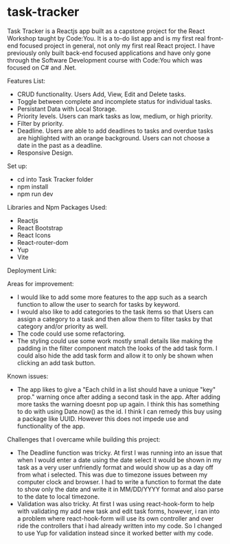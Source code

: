 # task-tracker

Task Tracker is a Reactjs app built as a capstone project for the React Workshop taught by Code:You. It is a to-do list app and is my first real front-end focused project in general, not only my first real React project. I have previously only built back-end focused applications and have only gone through the Software Development course with Code:You which was focused on C# and .Net.

Features List:

- CRUD functionality. Users Add, View, Edit and Delete tasks.
- Toggle between complete and incomplete status for individual tasks.
- Persistant Data with Local Storage.
- Priority levels. Users can mark tasks as low, medium, or high priority.
- Filter by priority.
- Deadline. Users are able to add deadlines to tasks and overdue tasks are highlighted with an orange background. Users can not choose a date in the past as a deadline.
- Responsive Design.

Set up:

- cd into Task Tracker folder
- npm install
- npm run dev

Libraries and Npm Packages Used:

- Reactjs
- React Bootstrap
- React Icons
- React-router-dom
- Yup
- Vite

Deployment Link:

Areas for improvement:

- I would like to add some more features to the app such as a search function to allow the user to search for tasks by keyword.
- I would also like to add categories to the task items so that Users can assign a category to a task and then allow them to filter tasks by that category and/or priority as well.
- The code could use some refactoring.
- The styling could use some work mostly small details like making the padding in the filter component match the looks of the add task form. I could also hide the add task form and allow it to only be shown when clicking an add task button.

Known issues:

- The app likes to give a "Each child in a list should have a unique "key" prop." warning once after adding a second task in the app. After adding more tasks the warning doesnt pop up again. I think this has something to do with using Date.now() as the id. I think I can remedy this buy using a package like UUID. However this does not impede use and functionality of the app.

Challenges that I overcame while building this project:

- The Deadline function was tricky. At first I was running into an issue that when I would enter a date using the date select it would be shown in my task as a very user unfriendly format and would show up as a day off from what i selected. This was due to timezone issues between my computer clock and browser. I had to write a function to format the date to show only the date and write it in MM/DD/YYYY format and also parse to the date to local timezone.
- Validation was also tricky. At first I was using react-hook-form to help with validating my add new task and edit task forms, however, i ran into a problem where react-hook-form will use its own controller and over ride the controllers that i had already written into my code. So I changed to use Yup for validation instead since it worked better with my code.
